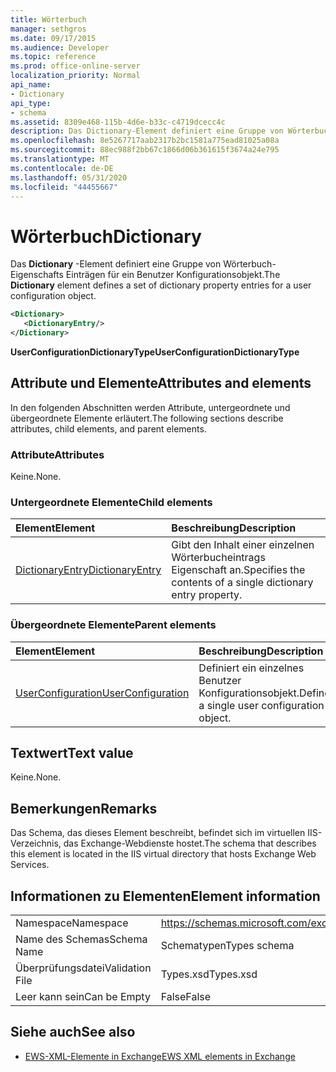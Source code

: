 ```yaml
---
title: Wörterbuch
manager: sethgros
ms.date: 09/17/2015
ms.audience: Developer
ms.topic: reference
ms.prod: office-online-server
localization_priority: Normal
api_name:
- Dictionary
api_type:
- schema
ms.assetid: 8309e468-115b-4d6e-b33c-c4719dcecc4c
description: Das Dictionary-Element definiert eine Gruppe von Wörterbuch-Eigenschafts Einträgen für ein Benutzer Konfigurationsobjekt.
ms.openlocfilehash: 8e5267717aab2317b2bc1581a775ead81025a08a
ms.sourcegitcommit: 88ec988f2bb67c1866d06b361615f3674a24e795
ms.translationtype: MT
ms.contentlocale: de-DE
ms.lasthandoff: 05/31/2020
ms.locfileid: "44455667"
---
```

# <a name="dictionary"></a><span data-ttu-id="1b4f7-103">Wörterbuch</span><span class="sxs-lookup"><span data-stu-id="1b4f7-103">Dictionary</span></span>

<span data-ttu-id="1b4f7-104">Das **Dictionary** -Element definiert eine Gruppe von Wörterbuch-Eigenschafts Einträgen für ein Benutzer Konfigurationsobjekt.</span><span class="sxs-lookup"><span data-stu-id="1b4f7-104">The **Dictionary** element defines a set of dictionary property entries for a user configuration object.</span></span> 
  
```xml
<Dictionary>
   <DictionaryEntry/>
</Dictionary>
```

 <span data-ttu-id="1b4f7-105">**UserConfigurationDictionaryType**</span><span class="sxs-lookup"><span data-stu-id="1b4f7-105">**UserConfigurationDictionaryType**</span></span>
## <a name="attributes-and-elements"></a><span data-ttu-id="1b4f7-106">Attribute und Elemente</span><span class="sxs-lookup"><span data-stu-id="1b4f7-106">Attributes and elements</span></span>

<span data-ttu-id="1b4f7-107">In den folgenden Abschnitten werden Attribute, untergeordnete und übergeordnete Elemente erläutert.</span><span class="sxs-lookup"><span data-stu-id="1b4f7-107">The following sections describe attributes, child elements, and parent elements.</span></span>
  
### <a name="attributes"></a><span data-ttu-id="1b4f7-108">Attribute</span><span class="sxs-lookup"><span data-stu-id="1b4f7-108">Attributes</span></span>

<span data-ttu-id="1b4f7-109">Keine.</span><span class="sxs-lookup"><span data-stu-id="1b4f7-109">None.</span></span>
  
### <a name="child-elements"></a><span data-ttu-id="1b4f7-110">Untergeordnete Elemente</span><span class="sxs-lookup"><span data-stu-id="1b4f7-110">Child elements</span></span>

|<span data-ttu-id="1b4f7-111">**Element**</span><span class="sxs-lookup"><span data-stu-id="1b4f7-111">**Element**</span></span>|<span data-ttu-id="1b4f7-112">**Beschreibung**</span><span class="sxs-lookup"><span data-stu-id="1b4f7-112">**Description**</span></span>|
|:-----|:-----|
|[<span data-ttu-id="1b4f7-113">DictionaryEntry</span><span class="sxs-lookup"><span data-stu-id="1b4f7-113">DictionaryEntry</span></span>](dictionaryentry.md) <br/> |<span data-ttu-id="1b4f7-114">Gibt den Inhalt einer einzelnen Wörterbucheintrags Eigenschaft an.</span><span class="sxs-lookup"><span data-stu-id="1b4f7-114">Specifies the contents of a single dictionary entry property.</span></span>  <br/> |
   
### <a name="parent-elements"></a><span data-ttu-id="1b4f7-115">Übergeordnete Elemente</span><span class="sxs-lookup"><span data-stu-id="1b4f7-115">Parent elements</span></span>

|<span data-ttu-id="1b4f7-116">**Element**</span><span class="sxs-lookup"><span data-stu-id="1b4f7-116">**Element**</span></span>|<span data-ttu-id="1b4f7-117">**Beschreibung**</span><span class="sxs-lookup"><span data-stu-id="1b4f7-117">**Description**</span></span>|
|:-----|:-----|
|[<span data-ttu-id="1b4f7-118">UserConfiguration</span><span class="sxs-lookup"><span data-stu-id="1b4f7-118">UserConfiguration</span></span>](userconfiguration.md) <br/> |<span data-ttu-id="1b4f7-119">Definiert ein einzelnes Benutzer Konfigurationsobjekt.</span><span class="sxs-lookup"><span data-stu-id="1b4f7-119">Defines a single user configuration object.</span></span>  <br/> |
   
## <a name="text-value"></a><span data-ttu-id="1b4f7-120">Textwert</span><span class="sxs-lookup"><span data-stu-id="1b4f7-120">Text value</span></span>

<span data-ttu-id="1b4f7-121">Keine.</span><span class="sxs-lookup"><span data-stu-id="1b4f7-121">None.</span></span>
  
## <a name="remarks"></a><span data-ttu-id="1b4f7-122">Bemerkungen</span><span class="sxs-lookup"><span data-stu-id="1b4f7-122">Remarks</span></span>

<span data-ttu-id="1b4f7-123">Das Schema, das dieses Element beschreibt, befindet sich im virtuellen IIS-Verzeichnis, das Exchange-Webdienste hostet.</span><span class="sxs-lookup"><span data-stu-id="1b4f7-123">The schema that describes this element is located in the IIS virtual directory that hosts Exchange Web Services.</span></span>
  
## <a name="element-information"></a><span data-ttu-id="1b4f7-124">Informationen zu Elementen</span><span class="sxs-lookup"><span data-stu-id="1b4f7-124">Element information</span></span>

|||
|:-----|:-----|
|<span data-ttu-id="1b4f7-125">Namespace</span><span class="sxs-lookup"><span data-stu-id="1b4f7-125">Namespace</span></span>  <br/> |https://schemas.microsoft.com/exchange/services/2006/types  <br/> |
|<span data-ttu-id="1b4f7-126">Name des Schemas</span><span class="sxs-lookup"><span data-stu-id="1b4f7-126">Schema Name</span></span>  <br/> |<span data-ttu-id="1b4f7-127">Schematypen</span><span class="sxs-lookup"><span data-stu-id="1b4f7-127">Types schema</span></span>  <br/> |
|<span data-ttu-id="1b4f7-128">Überprüfungsdatei</span><span class="sxs-lookup"><span data-stu-id="1b4f7-128">Validation File</span></span>  <br/> |<span data-ttu-id="1b4f7-129">Types.xsd</span><span class="sxs-lookup"><span data-stu-id="1b4f7-129">Types.xsd</span></span>  <br/> |
|<span data-ttu-id="1b4f7-130">Leer kann sein</span><span class="sxs-lookup"><span data-stu-id="1b4f7-130">Can be Empty</span></span>  <br/> |<span data-ttu-id="1b4f7-131">False</span><span class="sxs-lookup"><span data-stu-id="1b4f7-131">False</span></span>  <br/> |
   
## <a name="see-also"></a><span data-ttu-id="1b4f7-132">Siehe auch</span><span class="sxs-lookup"><span data-stu-id="1b4f7-132">See also</span></span>

- [<span data-ttu-id="1b4f7-133">EWS-XML-Elemente in Exchange</span><span class="sxs-lookup"><span data-stu-id="1b4f7-133">EWS XML elements in Exchange</span></span>](ews-xml-elements-in-exchange.md)


